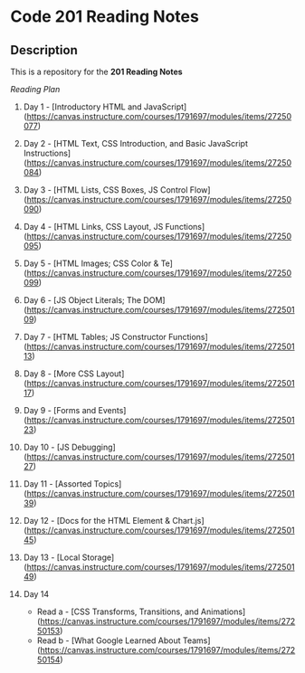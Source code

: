 # Code 201 Reading Notes

## Description 
This is a repository for the **201 Reading Notes**

_Reading Plan_

1. Day 1 - [Introductory HTML and JavaScript] (https://canvas.instructure.com/courses/1791697/modules/items/27250077)

2. Day 2 - [HTML Text, CSS Introduction, and Basic JavaScript Instructions] (https://canvas.instructure.com/courses/1791697/modules/items/27250084)

3. Day 3 - [HTML Lists, CSS Boxes, JS Control Flow] (https://canvas.instructure.com/courses/1791697/modules/items/27250090)

4. Day 4 - [HTML Links, CSS Layout, JS Functions] (https://canvas.instructure.com/courses/1791697/modules/items/27250095)

5. Day 5 - [HTML Images; CSS Color & Te] (https://canvas.instructure.com/courses/1791697/modules/items/27250099)

6. Day 6 - [JS Object Literals; The DOM] (https://canvas.instructure.com/courses/1791697/modules/items/27250109)

7. Day 7 - [HTML Tables; JS Constructor Functions] (https://canvas.instructure.com/courses/1791697/modules/items/27250113)

8. Day 8 - [More CSS Layout] (https://canvas.instructure.com/courses/1791697/modules/items/27250117)

9. Day 9 - [Forms and Events] (https://canvas.instructure.com/courses/1791697/modules/items/27250123)

10. Day 10 - [JS Debugging] (https://canvas.instructure.com/courses/1791697/modules/items/27250127)

11. Day 11 - [Assorted Topics] (https://canvas.instructure.com/courses/1791697/modules/items/27250139)

12. Day 12 - [Docs for the HTML Element & Chart.js] (https://canvas.instructure.com/courses/1791697/modules/items/27250145)

13. Day 13 - [Local Storage] (https://canvas.instructure.com/courses/1791697/modules/items/27250149)

14. Day 14 

    - Read a - [CSS Transforms, Transitions, and Animations] (https://canvas.instructure.com/courses/1791697/modules/items/27250153)
    - Read b - [What Google Learned About Teams] (https://canvas.instructure.com/courses/1791697/modules/items/27250154)
